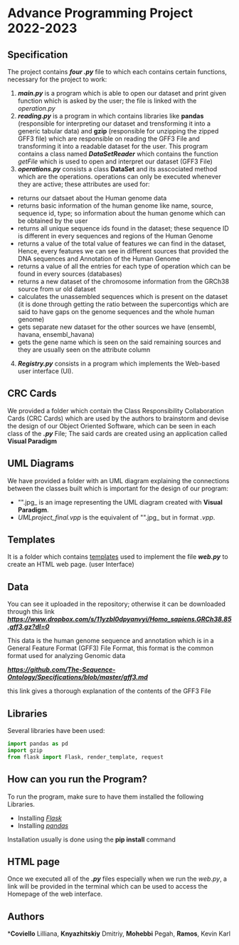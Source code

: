 # Advance Programming Project 2022-2023

###

## Specification
The project contains ***four .py*** file to which each contains certain functions, necessary for the project to work:
1. ***main.py*** is a program which is able to open our dataset and print given function which is asked by the user; the file is linked with the *operation.py*
2. ***reading.py*** is a program in which contains libraries like **pandas** (responsible for interpreting our dataset and trensforming it into a generic tabular data) and **gzip** (responsible for unzipping the zipped GFF3 file) which are responsible on reading the GFF3 File and transforming it into a readable dataset for the user. This program contains a class named ***DataSetReader*** which contains the function *getFile* which is used to open and interpret our dataset (GFF3 File)
3. ***operations.py*** consists a class **DataSet** and its asscociated method which are the operations. operations can only be executed whenever they are active; these attributes are used for:
  * returns our datsaet about the Human genome data
  * returns basic information of the human genome like name, source, sequence id, type; so information about the human genome which can be obtained by the user
  * returns all unique sequence ids found in the dataset; these sequence ID is different in every sequences and regions of the Human Genome
  * returns a value of the total value of features we can find in the dataset, Hence, every features we can see in different sources that provided the DNA sequences and Annotation of the Human Genome
  * returns a value of all the entries for each type of operation which can be found in every sources (databases)
  * returns a new dataset of the chromosome information from the GRCh38 source from ur old dataset
  * calculates the unassembled sequences which is present  on the dataset (it is done through getting the ratio between the supercontigs which are said to have gaps on the genome sequences and the whole human genome)
  * gets separate new dataset for the other sources we have (ensembl, havana, ensembl_havana)
  * gets the gene name which is seen on the said remaining sources and they are usually seen on the attribute column
4. ***Registry.py*** consists in a program which implements the Web-based user interface (UI).

## CRC Cards
We provided a folder which contain the Class Responsibility Collaboration Cards (CRC Cards) which are used by the authors to brainstorm and devise the design of our Object Oriented Software, which can be seen in each class of the ***.py*** File; The said cards are created using an application called **Visual Paradigm**

## UML Diagrams
We have provided a folder with an UML diagram explaining the connections between the classes built which is important for the design of our program:
- "".jpg_ is an image representing the UML diagram created with **Visual Paradigm**.
- _UMLproject_final.vpp_ is the equivalent of "".jpg_ but in format _.vpp_.

## Templates
It is a folder which contains <ins>templates</ins> used to implement the file ***web.py*** to create an HTML web page. (user Interface)

## Data
You can see it uploaded in the repository; otherwise it can be downloaded through this link ***https://www.dropbox.com/s/11yzbl0dpyanvyi/Homo_sapiens.GRCh38.85.gff3.gz?dl=0***


This data is the human genome sequence and annotation which is in a General Feature Format (GFF3) File Format, this format is the common format used for analyzing Genomic data

***https://github.com/The-Sequence-Ontology/Specifications/blob/master/gff3.md*** 

this link gives a thorough explanation of the contents of the GFF3 File

## Libraries
Several libraries have been used:
```python
import pandas as pd
import gzip 
from flask import Flask, render_template, request 
```
## How can you run the Program?
To run the program, make sure to have them installed the following Libraries. 
- Installing *[Flask](https://phoenixnap.com/kb/install-flask)*
- Installing *[pandas](https://pandas.pydata.org/docs/getting_started/install.html)*


Installation usually is done using the **pip install** command

## HTML page
Once we executed all of the ***.py*** files especially when we run the *web.py*, a link will be provided in the terminal which can be used to access the Homepage of the web interface.

## Authors
***Coviello** Lilliana, **Knyazhitskiy** Dmitriy, **Mohebbi** Pegah, **Ramos**, Kevin Karl 

